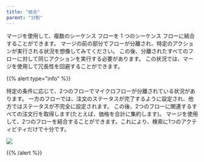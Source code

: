 ```yaml
---
title: "結合"
parent: "分割"
---
```


マージを使用して、複数のシーケンス フローを 1 つのシーケンス フローに結合することができます。 マージの前の部分でフローが分離され、特定のアクションが実行される状況を想像してみてください。 この後、分離されたすべてのフローに対して同じアクションを実行する必要があります。 この状況では、マージを使用して冗長性を回避することができます。

{{% alert type="info" %}}

特定の条件に応じて、2つのフローでマイクロフローが分離されている状況があります。 一方のフローでは、注文のステータスが完了するように設定され、他方ではステータスが不完全に設定されます。 この後、2つのフローに関連するすべての注文行を取得します(たとえば、価格を合計に集約します)。 マージを使用して、2つのフローを結合することができます。これにより、検索に1つのアクティビティだけで十分です。

![](attachments/819203/917943.png)

{{% /alert %}}
